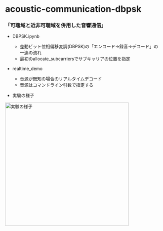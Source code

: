 # acoustic-communication-dbpsk

### 「可聴域と近非可聴域を併用した音響通信」

- DBPSK.ipynb
    - 差動ビット位相偏移変調(DBPSK)の「エンコード→録音→デコード」の一連の流れ
    - 最初のallocate_subcarriersでサブキャリアの位置を指定
- realtime_demo
    - 音源が既知の場合のリアルタイムデコード
    - 音源はコマンドライン引数で指定する

- 実験の様子
 <img src="https://github.com/user-attachments/assets/4ca5f0ca-42a6-46c0-8baa-8fc3e9e8d913" alt="実験の様子" width="400">
